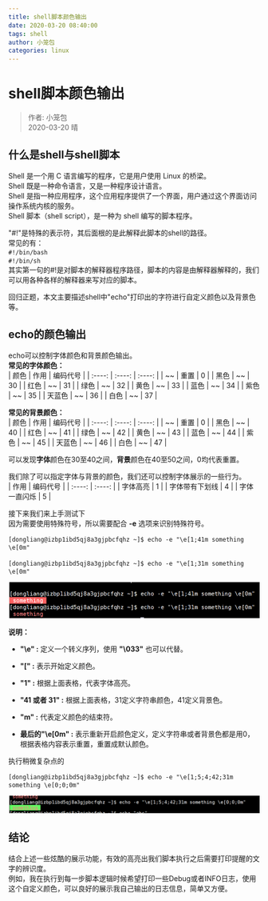 ```yaml
---
title: shell脚本颜色输出
date: 2020-03-20 08:40:00
tags: shell
author: 小笼包
categories: linux
---
```


# shell脚本颜色输出

> 作者: 小笼包  
> 2020-03-20 晴

## 什么是shell与shell脚本

Shell 是一个用 C 语言编写的程序，它是用户使用 Linux 的桥梁。  
Shell 既是一种命令语言，又是一种程序设计语言。  
Shell 是指一种应用程序，这个应用程序提供了一个界面，用户通过这个界面访问操作系统内核的服务。  
Shell 脚本（shell script），是一种为 shell 编写的脚本程序。  
<!-- more -->

"#!"是特殊的表示符，其后面根的是此解释此脚本的shell的路径。  
常见的有：  
```#!/bin/bash```  
```#!/bin/sh```  
其实第一句的#!是对脚本的解释器程序路径，脚本的内容是由解释器解释的，我们可以用各种各样的解释器来写对应的脚本。  

回归正题，本文主要描述shell中"echo"打印出的字符进行自定义颜色以及背景色等。  

## echo的颜色输出

echo可以控制字体颜色和背景颜色输出。  
**常见的字体颜色：**  
| 颜色 | 作用 | 编码代号 |
| :----: | :----: | :----: |
| ~~ | 重置 | 0 |
| 黑色 | ~~ | 30 |
| 红色 | ~~ | 31 |
| 绿色 | ~~ | 32 |
| 黄色 | ~~ | 33 |
| 蓝色 | ~~ | 34 |
| 紫色 | ~~ | 35 |
| 天蓝色 | ~~ | 36 |
| 白色 | ~~ | 37 |

**常见的背景颜色：**  
| 颜色 | 作用 | 编码代号 |
| :----: | :----: | :----: |
| ~~ | 重置 | 0 |
| 黑色 | ~~ | 40 |
| 红色 | ~~ | 41 |
| 绿色 | ~~ | 42 |
| 黄色 | ~~ | 43 |
| 蓝色 | ~~ | 44 |
| 紫色 | ~~ | 45 |
| 天蓝色 | ~~ | 46 |
| 白色 | ~~ | 47 |

可以发现**字体**颜色在30至40之间，**背景**颜色在40至50之间，0均代表重置。  

我们除了可以指定字体与背景的颜色，我们还可以控制字体展示的一些行为。  
| 作用 | 编码代号 |
| :----: | :----: |
| 字体高亮 | 1 |
| 字体带有下划线 | 4 |
| 字体一直闪烁 | 5 |

接下来我们来上手测试下  
因为需要使用特殊符号，所以需要配合 **-e** 选项来识别特殊符号。  

``` shell
[dongliang@izbp1ibd5qj8a3gjpbcfqhz ~]$ echo -e "\e[1;41m something \e[0m"

[dongliang@izbp1ibd5qj8a3gjpbcfqhz ~]$ echo -e "\e[1;31m something \e[0m"
```

![图一](./images/shell-1.png)

**说明：**  

- **"\e" :** 定义一个转义序列，使用 **"\033"** 也可以代替。

- **"[" :** 表示开始定义颜色。

- **"1" :** 根据上面表格，代表字体高亮。

- **"41 或者 31" :** 根据上面表格，31定义字符串颜色，41定义背景色。

- **"m" :** 代表定义颜色的结束符。

- **最后的"\e[0m" :** 表示重新开启颜色定义，定义字符串或者背景色都是用0，根据表格内容表示重置，重置成默认颜色。

执行稍微复杂点的  

``` shell
[dongliang@izbp1ibd5qj8a3gjpbcfqhz ~]$ echo -e "\e[1;5;4;42;31m something \e[0;0;0m"
```

![图二](./images/shell-2.png)

## 结论

结合上述一些炫酷的展示功能，有效的高亮出我们脚本执行之后需要打印提醒的文字的辨识度。  
例如，我在执行到每一步脚本逻辑时候希望打印一些Debug或者INFO日志，使用这个自定义颜色，可以良好的展示我自己输出的日志信息，简单又方便。
